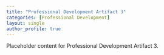 ```yaml
---
title: "Professional Development Artifact 3"
categories: [Professional Development]
layout: single
author_profile: true
---
```

Placeholder content for Professional Development Artifact 3.
